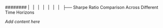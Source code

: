 ######## |   |   |   |   |   |   |   ├── Sharpe Ratio Comparison Across Different Time Horizons

*Add content here*